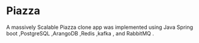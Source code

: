 # Piazza
A massively Scalable Piazza clone app was implemented using Java Spring boot ,PostgreSQL ,ArangoDB ,Redis ,kafka , and RabbitMQ .
